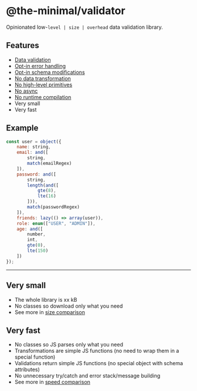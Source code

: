 # @the-minimal/validator

Opinionated low-`level | size | overhead` data validation library.

## Features

- [Data validation](./docs/data-validation.md)
- [Opt-in error handling](./docs/error-handling.md)
- [Opt-in schema modifications](./docs/schema-modifications.md)
- [No data transformation](./docs/data-transformation.md)
- [No high-level primitives](./docs/high-level-primitives.md)
- [No async](./docs/async.md)
- [No runtime compilation](./docs/runtime-compilation.md)
- Very small
- Very fast

## Example

```js
const user = object({
	name: string,
	email: and([
		string,
		match(emailRegex)
	]),
	password: and([
		string,
		length(and([
			gte(8),
			lte(16)
		])),
		match(passwordRegex)
	]),
	friends: lazy(() => array(user)),
	role: enum(["USER", "ADMIN"]),
	age: and([
		number,
		int,
		gte(0),
		lte(150)
	])
});
```

---

## Very small

- The whole library is xx kB
- No classes so download only what you need
- See more in [size comparison](./size-comparison.md)

## Very fast

- No classes so JS parses only what you need
- Transformations are simple JS functions (no need to wrap them in a special function)
- Validations return simple JS functions (no special object with schema attributes)
- No unnecessary try/catch and error stack/message building
- See more in [speed comparison](./speed-comparison.md)
